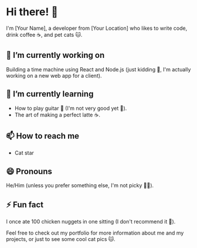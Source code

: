 # Hi there! 👋

I'm [Your Name], a developer from [Your Location] who likes to write code, drink coffee ☕️, and pet cats 🐱.

## 🔭 I’m currently working on

Building a time machine using React and Node.js (just kidding 🤣, I'm actually working on a new web app for a client).

## 🌱 I’m currently learning

- How to play guitar 🎸 (I'm not very good yet 🙈).
- The art of making a perfect latte ☕️.

## 📫 How to reach me

- Cat star

## 😄 Pronouns

He/Him (unless you prefer something else, I'm not picky 🤷‍♂️).

## ⚡ Fun fact

I once ate 100 chicken nuggets in one sitting (I don't recommend it 🤢).

Feel free to check out my portfolio for more information about me and my projects, or just to see some cool cat pics 🐱.
